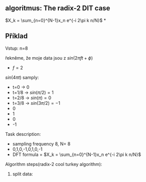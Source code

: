 ## algoritmus: The radix-2 DIT case

$X_k = \sum_{n=0}^{N-1}x_n e^{-i 2\pi k n/N}$
* 

## Příklad 

Vstup: n=8

řekněme, že moje data jsou z $sin(2\pi f t + \phi)$
* $f = 2$

$sin(4\pi t)$
samply:
* t=0 -> 0
* t=1/8 -> $sin(\pi/2) = 1$
* t=2/8 -> $sin(\pi) = 0$
* t=3/8 -> $sin(3\pi/2) = -1$
* 0
* 1
* 0
* -1

Task description:
* sampling frequency 8, N= 8
* 0,1,0,-1,0,1,0,-1
* DFT formula = $X_k = \sum_{n=0}^{N-1}x_n e^{-i 2\pi k n/N}$

Algorithm steps(radix-2 cool turkey algorithm):
1. split data: 
